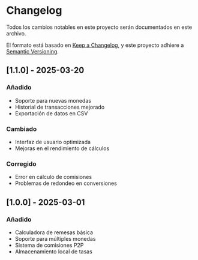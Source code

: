 # Changelog

Todos los cambios notables en este proyecto serán documentados en este archivo.

El formato está basado en [Keep a Changelog](https://keepachangelog.com/es/1.1.0/),
y este proyecto adhiere a [Semantic Versioning](https://semver.org/lang/es/).

## [1.1.0] - 2025-03-20

### Añadido
- Soporte para nuevas monedas
- Historial de transacciones mejorado
- Exportación de datos en CSV

### Cambiado
- Interfaz de usuario optimizada
- Mejoras en el rendimiento de cálculos

### Corregido
- Error en cálculo de comisiones
- Problemas de redondeo en conversiones

## [1.0.0] - 2025-03-01

### Añadido
- Calculadora de remesas básica
- Soporte para múltiples monedas
- Sistema de comisiones P2P
- Almacenamiento local de tasas
